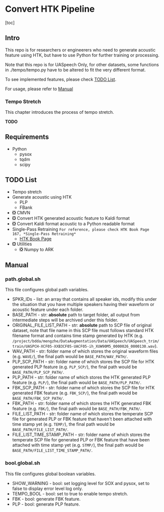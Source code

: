 # Convert HTK Pipeline

[toc]

## Intro
This repo is for researchers or engineerers who need to generate acoustic feature using HTK, but have to use Python for further training or processing.

Note that this repo is for UASpeech Only, for other datasets, some functions in ./tempo/tempo.py have to be altered to fit the very different format.

To see implemented features, please check [TODO List](##3).

For usage, please refer to [Manual](##4)

### Tempo Stretch
This chapter introduces the process of tempo stretch.

**TODO**

## Requirements
- Python
  - pysox
  - tqdm
  - scipy
  

## TODO List
- Tempo stretch
- Generate acoustic using HTK
  - PLP
  - FBank
- ❎ CMVN
- ❎ Convert HTK generated acoustic feature to Kaldi format
- ❎ Convert Kaldi format acoustic to a Python readable format
- Single-Pass Retraining ```For reference, please check HTK Book Page 167, *Single-Pass Retraining* ```
  - [HTK Book Page](https://www.researchgate.net/publication/289354717_The_HTK_Book_version_35a)
- ❎ Utilities
  - ❎ Numpy to ARK

## Manual

### path.global.sh

This file configures global path variables.

- SPKR_IDs - list: an array that contains all speaker ids, modify this under the situation that you have multiple speakers having their waveform or acoustic feature under each folder.
- BASE_PATH - str: **absolute** path to target folder, all output from intermediate steps will be archived under this folder.
- ORIGINAL_FILE_LIST_PATH - str: **absolute** path to SCP file of original dataset, note that file name in this SCP file must follows standard HTK filename format and contains time stamp generated by HTK (e.g. ```/project/bdda/mengzhe/DataAugmentation/Data/UASpeech/UASpeech_trim/train/UASPCH-XCF05-XXB3CF05-UACF05-ih_XUW90M5_0000026_0000130.wav```).
- WAV_PATH - str: folder name of which stores the original waveform files (e.g. ```WAVE/```), the final path would be ```BASE_PATH/WAV_PATH/```.
- PLP_SCP_PATH - str: folder name of which stores the SCP file for HTK generated PLP feature (e.g. ```PLP_SCP/```), the final path would be ```BASE_PATH/PLP_SCP_PATH/```.
- PLP_PATH - str: folder name of which stores the HTK generated PLP feature (e.g. ```PLP/```), the final path would be ```BASE_PATH/PLP_PATH/```.
- FBK_SCP_PATH - str: folder name of which stores the SCP file for HTK generated FBK feature (e.g. ```FBK_SCP/```), the final path would be ```BASE_PATH/FBK_SCP_PATH/```.
- FBK_PATH - str: folder name of which stores the HTK generated FBK feature (e.g. ```FBK/```), the final path would be ```BASE_PATH/FBK_PATH/```.
- FILE_LIST_PATH - str: folder name of which stores the temperate SCP file for generated PLP or FBK feature that haven't been attached with time stamp yet (e.g. ```TEMP/```), the final path would be ```BASE_PATH/FILE_LIST_PATH/```.
- FILE_LIST_TIME_STAMP_PATH - str: folder name of which stores the temperate SCP file for generated PLP or FBK feature that have been attached with time stamp yet (e.g. ```STMP/```), the final path would be ```BASE_PATH/FILE_LIST_TIME_STAMP_PATH/```.

### bool.global.sh

This file configures global boolean variables.

- SHOW_WARNING - bool: set logging level for SOX and pysox, set to false to display error level log only.
- TEMPO_BOOL - bool: set to true to enable tempo stretch.
- FBK - bool: generate FBK feature.
- PLP - bool: generate PLP feature.
